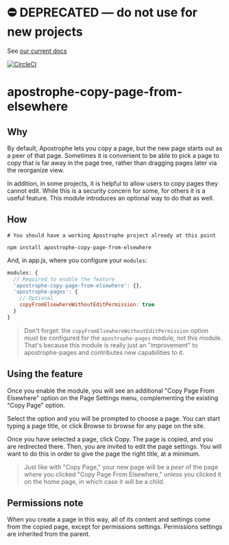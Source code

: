 # ⛔️ **DEPRECATED** — do not use for new projects

See [our current docs](https://docs.apostrophecms.org/)

[![CircleCI](https://circleci.com/gh/apostrophecms/apostrophe-copy-page-from-elsewhere/tree/master.svg?style=svg)](https://circleci.com/gh/apostrophecms/apostrophe-copy-page-from-elsewhere/tree/master)

# apostrophe-copy-page-from-elsewhere

## Why

By default, Apostrophe lets you copy a page, but the new page starts out as a peer of that page. Sometimes it is convenient to be able to pick a page to copy that is far away in the page tree, rather than dragging pages later via the reorganize view.

In addition, in some projects, it is helpful to allow users to copy pages they cannot edit. While this is a security concern for some, for others it is a useful feature. This module introduces an optional way to do that as well.

## How

```
# You should have a working Apostrophe project already at this point

npm install apostrophe-copy-page-from-elsewhere
```

And, in app.js, where you configure your `modules`:

```javascript
modules: {
  // Required to enable the feature
  'apostrophe-copy-page-from-elsewhere': {},
  'apostrophe-pages': {
    // Optional
    copyFromElsewhereWithoutEditPermission: true
  }
}
```

> Don't forget: the `copyFromElsewhereWithoutEditPermission` option must be configured for the `apostrophe-pages` module, not this module. That's because this module is really just an "improvement" to apostrophe-pages and contributes new capabilities to it.

## Using the feature

Once you enable the module, you will see an additional "Copy Page From Elsewhere" option on the Page Settings menu, complementing the existing "Copy Page" option.

Select the option and you will be prompted to choose a page. You can start typing a page title, or click Browse to browse for any page on the site.

Once you have selected a page, click Copy. The page is copied, and you are redirected there. Then, you are invited to edit the page settings. You will want to do this in order to give the page the right title, at a minimum.

> Just like with "Copy Page," your new page will be a *peer* of the page where you clicked "Copy Page From Elsewhere," unless you clicked it on the home page, in which case it will be a child.

## Permissions note

When you create a page in this way, all of its content and settings come from the copied page, except for permissions settings. Permissions settings are inherited from the parent.
